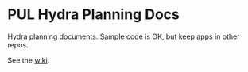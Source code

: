 PUL Hydra Planning Docs
=======================

Hydra planning documents. Sample code is OK, but keep apps in other repos.

See the [wiki](https://github.com/pulibrary/hydra-planning/wiki).
